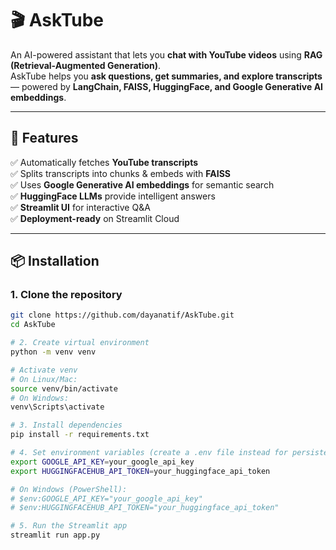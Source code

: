# 🎬 AskTube  
An AI-powered assistant that lets you **chat with YouTube videos** using **RAG (Retrieval-Augmented Generation)**.  
AskTube helps you **ask questions, get summaries, and explore transcripts** — powered by **LangChain, FAISS, HuggingFace, and Google Generative AI embeddings**.  

---

## 🚀 Features  
✅ Automatically fetches **YouTube transcripts**  
✅ Splits transcripts into chunks & embeds with **FAISS**  
✅ Uses **Google Generative AI embeddings** for semantic search  
✅ **HuggingFace LLMs** provide intelligent answers  
✅ **Streamlit UI** for interactive Q&A  
✅ **Deployment-ready** on Streamlit Cloud  

---

## 📦 Installation  

### 1. Clone the repository  
```bash
git clone https://github.com/dayanatif/AskTube.git
cd AskTube

# 2. Create virtual environment
python -m venv venv

# Activate venv
# On Linux/Mac:
source venv/bin/activate
# On Windows:
venv\Scripts\activate

# 3. Install dependencies
pip install -r requirements.txt

# 4. Set environment variables (create a .env file instead for persistence)
export GOOGLE_API_KEY=your_google_api_key
export HUGGINGFACEHUB_API_TOKEN=your_huggingface_api_token

# On Windows (PowerShell):
# $env:GOOGLE_API_KEY="your_google_api_key"
# $env:HUGGINGFACEHUB_API_TOKEN="your_huggingface_api_token"

# 5. Run the Streamlit app
streamlit run app.py

